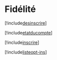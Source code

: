 # Fidélité

[!include[desinscrire](fidelite.desinscrire.autogen.md)]

[!include[etatducompte](fidelite.etatducompte.autogen.md)]

[!include[inscrire](fidelite.inscrire.autogen.md)]

[!include[listeopt-ins](fidelite.listeopt-ins.autogen.md)]













